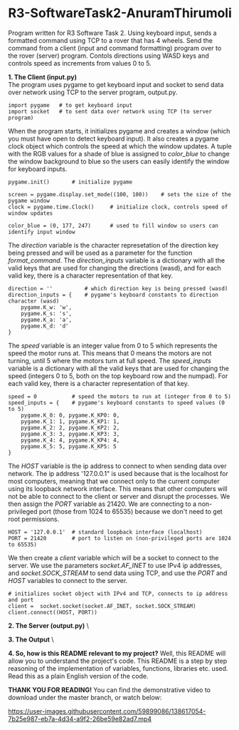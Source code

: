 # R3-SoftwareTask2-AnuramThirumoli
Program written for R3 Software Task 2. Using keyboard input, sends a formatted command using TCP to a rover that has 4 wheels. Send the command from a client (input and command formatting) program over to the rover (server) program. Contols directions using WASD keys and controls speed as increments from values 0 to 5.

**1. The Client (input.py)** \
The program uses pygame to get keyboard input and socket to send data over network using TCP to the server program, output.py. 
```
import pygame   # to get keyboard input
import socket   # to sent data over network using TCP (to server program)
```

When the program starts, it initializes pygame and creates a window (which you must have open to detect keyboard input). It also creates a pygame clock object which controls the speed at which the window updates. A tuple with the RGB values for a shade of blue is assigned to *color_blue* to change the window background to blue so the users can easily identify the window for keyboard inputs.
```
pygame.init()       # initialize pygame

screen = pygame.display.set_mode((100, 100))    # sets the size of the pygame window
clock = pygame.time.Clock()     # initialize clock, controls speed of window updates

color_blue = (0, 177, 247)      # used to fill window so users can identify input window
```

The *direction* variable is the character represetation of the direction key being pressed and will be used as a parameter for the function *format_command*. The *direction_inputs* variable is a dictionary with all the valid keys that are used for changing the directions (wasd), and for each valid key, there is a character representation of that key.
```
direction = ''          # which direction key is being pressed (wasd)
direction_inputs = {    # pygame's keyboard constants to direction character (wasd)
    pygame.K_w: 'w',
    pygame.K_s: 's',
    pygame.K_a: 'a',
    pygame.K_d: 'd'
}
```

The *speed* variable is an integer value from 0 to 5 which represents the speed the motor runs at. This means that 0 means the motors are not turning, until 5 where the motors turn at full speed. The *speed_inputs* variable is a dictionary with all the valid keys that are used for changing the speed (integers 0 to 5, both on the top keyboard row and the numpad). For each valid key, there is a character representation of that key.
```
speed = 0           # speed the motors to run at (integer from 0 to 5)
speed_inputs = {    # pygame's keyboard constants to speed values (0 to 5)
    pygame.K_0: 0, pygame.K_KP0: 0,
    pygame.K_1: 1, pygame.K_KP1: 1,
    pygame.K_2: 2, pygame.K_KP2: 2,
    pygame.K_3: 3, pygame.K_KP3: 3,
    pygame.K_4: 4, pygame.K_KP4: 4,
    pygame.K_5: 5, pygame.K_KP5: 5
}
```

The *HOST* variable is the ip address to connect to when sending data over network. The ip address '127.0.0.1" is used because that is the localhost for most computers, meaning that we connect only to the current computer using its loopback network interface. This means that other computers will not be able to connect to the client or server and disrupt the processes. We then assign the *PORT* variable as 21420. We are connecting to a non-privileged port (those from 1024 to 65535) because we don't need to get root permissions. 
```
HOST = '127.0.0.1'  # standard loopback interface (localhost)
PORT = 21420        # port to listen on (non-privileged ports are 1024 to 65535)
```

We then create a *client* variable which will be a socket to connect to the server. We use the parameters *socket.AF_INET* to use IPv4 ip addresses, and *socket.SOCK_STREAM* to send data using TCP, and use the *PORT* and *HOST* variables to connect to the server.
```
# initializes socket object with IPv4 and TCP, connects to ip address and port
client =  socket.socket(socket.AF_INET, socket.SOCK_STREAM)     
client.connect((HOST, PORT))
```


**2. The Server (output.py)** \


**3. The Output** \


**4. So, how is this README relevant to my project?**
Well, this README will allow you to understand the project's code. This README is a step by step reasoning of the implementation of variables, functions, libraries etc. used. Read this as a plain English version of the code.

**THANK YOU FOR READING!** You can find the demonstrative video to download under the master branch, or watch below:

https://user-images.githubusercontent.com/59899086/138617054-7b25e987-eb7a-4d34-a9f2-26be59e82ad7.mp4

